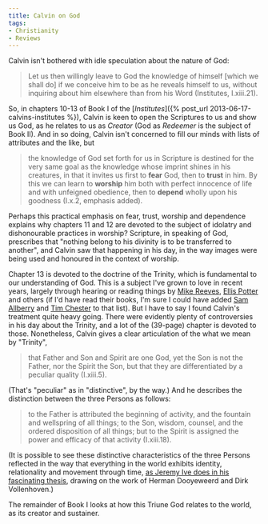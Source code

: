 ```yaml
---
title: Calvin on God
tags:
- Christianity
- Reviews
---
```

Calvin isn't bothered with idle speculation about the nature of God:

> Let us then willingly leave to God the knowledge of himself [which we shall do] if we conceive him to be as he reveals himself to us, without inquiring about him elsewhere than from his Word (Institutes, I.xiii.21).

So, in chapters 10-13 of Book I of the [_Institutes_]({% post_url 2013-06-17-calvins-institutes %}), Calvin is keen to open the Scriptures to us and show us God, as he relates to us as _Creator_ (God as _Redeemer_ is the subject of Book II). And in so doing, Calvin isn't concerned to fill our minds with lists of attributes and the like, but

> the knowledge of God set forth for us in Scripture is destined for the very same goal as the knowledge whose imprint shines in his creatures, in that it invites us first to **fear** God, then to **trust** in him. By this we can learn to **worship** him both with perfect innocence of life and with unfeigned obedience, then to **depend** wholly upon his goodness (I.x.2, emphasis added).

Perhaps this practical emphasis on fear, trust, worship and dependence explains why chapters 11 and 12 are devoted to the subject of idolatry and dishonourable practices in worship? Scripture, in speaking of God, prescribes that "nothing belong to his divinity is to be transferred to another", and Calvin saw that happening in his day, in the way images were being used and honoured in the context of worship.

Chapter 13 is devoted to the doctrine of the Trinity, which is fundamental to our understanding of God. This is a subject I've grown to love in recent years, largely through hearing or reading things by [Mike Reeves](http://www.theologynetwork.org/christian-beliefs/doctrine-of-god/enjoying-the-trinity-1--a-delightfully-different.htm), [Ellis Potter](http://www.theologynetwork.org/world-religions/comparing-eastern-and-western-worldviews.htm) and others (if I'd have read their books, I'm sure I could have added [Sam Allberry](http://www.theologynetwork.org/christian-beliefs/the-church/why-your-church-needs-the-trinity.htm) and [Tim Chester](http://www.thegoodbook.com/christian-living/theology-made-easy/delighting-in-the-trinity) to that list). But I have to say I found Calvin's treatment quite heavy going. There were evidently plenty of controversies in his day about the Trinity, and a lot of the (39-page) chapter is devoted to those. Nonetheless, Calvin gives a clear articulation of the what we mean by "Trinity",

> that Father and Son and Spirit are one God, yet the Son is not the Father, nor the Spirit the Son, but that they are differentiated by a peculiar quality (I.xiii.5).

(That's "peculiar" as in "distinctive", by the way.) And he describes the distinction between the three Persons as follows:

> to the Father is attributed the beginning of activity, and the fountain and wellspring of all things; to the Son, wisdom, counsel, and the ordered disposition of all things; but to the Spirit is assigned the power and efficacy of that activity (I.xiii.18).

(It is possible to see these distinctive characteristics of the three Persons reflected in the way that everything in the world exhibits identity, relationality and movement through time, [as Jeremy Ive does in his fascinating thesis](http://www.allofliferedeemed.co.uk/Ive/JGAIthesis2012.pdf), drawing on the work of Herman Dooyeweerd and Dirk Vollenhoven.)

The remainder of Book I looks at how this Triune God relates to the world, as its creator and sustainer.
